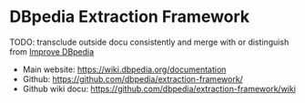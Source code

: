 # DBpedia Extraction Framework

TODO: transclude outside docu consistently and merge with or distinguish from [Improve DBpedia](Improve_DBpedia)


* Main website: https://wiki.dbpedia.org/documentation
* Github: https://github.com/dbpedia/extraction-framework/
* Github wiki docu: https://github.com/dbpedia/extraction-framework/wiki


